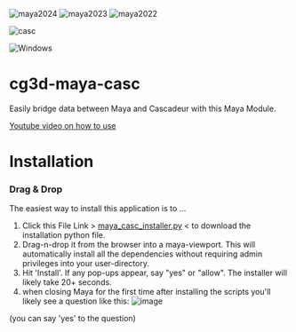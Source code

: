 ![maya2024](https://img.shields.io/badge/Maya_2024-tested-brightgreen.svg)
![maya2023](https://img.shields.io/badge/Maya_2023-tested-brightgreen.svg)
![maya2022](https://img.shields.io/badge/Maya_2022-tested-brightgreen.svg)

![casc](https://img.shields.io/badge/Cascadeur_2023.2+-required-red.svg)

![Windows](https://img.shields.io/badge/Windows-tested-blue)

# cg3d-maya-casc
Easily bridge data between Maya and Cascadeur with this Maya Module.

[Youtube video on how to use](https://youtu.be/BQiqKtXEmP4)

# Installation

### Drag & Drop
The easiest way to install this application is to ...
1. Click this File Link > [maya_casc_installer.py](https://github.com/Nathanieljla/cg3d-maya-casc/releases/download/v1.0.0-rc1/maya_casc_installer.py) < to download the installation python file.
2. Drag-n-drop it from the browser into a maya-viewport. 
This will automatically install all the dependencies without requiring admin privileges into your user-directory.
3. Hit 'Install'.  If any pop-ups appear, say "yes" or "allow".  The installer will likely take 20+ seconds.
4. when closing Maya for the first time after installing the scripts you'll likely see a question like this:
   ![image](https://github.com/Nathanieljla/cg3d-maya-casc/assets/1466171/3c40331a-5e3b-4151-85c5-1e2127ff3f28)
   
 (you can say 'yes' to the question)
   

